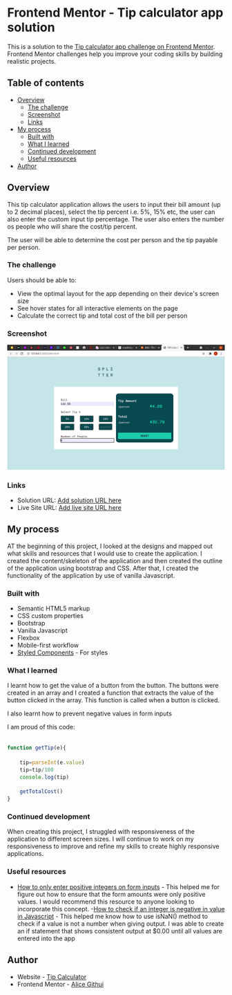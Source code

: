 # Frontend Mentor - Tip calculator app solution

This is a solution to the [Tip calculator app challenge on Frontend Mentor](https://www.frontendmentor.io/challenges/tip-calculator-app-ugJNGbJUX). Frontend Mentor challenges help you improve your coding skills by building realistic projects.

## Table of contents

- [Overview](#overview)
  - [The challenge](#the-challenge)
  - [Screenshot](#screenshot)
  - [Links](#links)
- [My process](#my-process)
  - [Built with](#built-with)
  - [What I learned](#what-i-learned)
  - [Continued development](#continued-development)
  - [Useful resources](#useful-resources)
- [Author](#author)


## Overview
This tip calculator application allows the users to input their bill amount (up to 2 decimal places), select the tip percent i.e. 5%, 15% etc, the user can also enter the custom input tip percentage. The user also enters the number os people who will share the cost/tip percent.

The user will be able to determine the cost per person and the tip payable per person. 

### The challenge

Users should be able to:

- View the optimal layout for the app depending on their device's screen size
- See hover states for all interactive elements on the page
- Calculate the correct tip and total cost of the bill per person

### Screenshot

![Tip Calculator](./images/Screenshot.png)


### Links

- Solution URL: [Add solution URL here](https://your-solution-url.com)
- Live Site URL: [Add live site URL here](https://your-live-site-url.com)

## My process
AT the beginning of this project, I looked at the designs and mapped out what skills and resources that I would use to create the application. I created the content/skeleton of the application and then created the outline of the application using bootstrap and CSS. After that, I created the functionality of the application by use of vanilla Javascript. 

### Built with

- Semantic HTML5 markup
- CSS custom properties
- Bootstrap
- Vanilla Javascript
- Flexbox
- Mobile-first workflow
- [Styled Components](https://styled-components.com/) - For styles


### What I learned
I learnt how to get the value of a button from the button. The buttons were created in an array and I created a function that extracts the value of the button clicked in the array. This function is called when a button is clicked.

I also learnt how to prevent negative values in form inputs

I am proud of this code:
```js

function getTip(e){

    tip=parseInt(e.value)
    tip=tip/100
    console.log(tip)

    getTotalCost()
}
```

### Continued development
When creating this project, I struggled with responsiveness of the application to different screen sizes. I will continue to work on my responsiveness to improve and refine my skills to create highly responsive applications. 


### Useful resources

- [How to only enter positive integers on form inputs](https://stackoverflow.com/questions/31575496/prevent-negative-inputs-in-form-input-type-number) - This helped me for figure out how to ensure that the form amounts were only positive values. I would recommend this resource to anyone looking to incorporate this concept.
-[How to check if an integer is negative in value in Javascript](https://flaviocopes.com/how-to-check-value-is-number-javascript/) - This helped me know how to use isNaN() method to check if a value is not a number when giving output. I was able to create an if statement that shows consistent output at $0.00 until all values are entered into the app

## Author

- Website - [Tip Calculator](https://www.your-site.com)
- Frontend Mentor - [Alice Githui](https://www.frontendmentor.io/profile/Alice-Githui)



